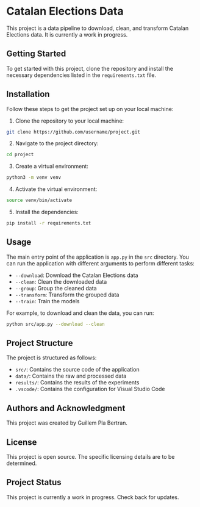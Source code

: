 # Catalan Elections Data

This project is a data pipeline to download, clean, and transform Catalan Elections data. It is currently a work in progress.

## Getting Started

To get started with this project, clone the repository and install the necessary dependencies listed in the `requirements.txt` file.

## Installation

Follow these steps to get the project set up on your local machine:

1. Clone the repository to your local machine:

```bash
git clone https://github.com/username/project.git
```

2. Navigate to the project directory:

```bash
cd project
```

3. Create a virtual environment:

```bash
python3 -m venv venv
```

4. Activate the virtual environment:

```bash
source venv/bin/activate
```

5. Install the dependencies:

```bash
pip install -r requirements.txt
```

## Usage

The main entry point of the application is `app.py` in the `src` directory. You can run the application with different arguments to perform different tasks:

- `--download`: Download the Catalan Elections data
- `--clean`: Clean the downloaded data
- `--group`: Group the cleaned data
- `--transform`: Transform the grouped data
- `--train`: Train the models

For example, to download and clean the data, you can run:

```bash
python src/app.py --download --clean
```

## Project Structure

The project is structured as follows:

- `src/`: Contains the source code of the application
- `data/`: Contains the raw and processed data
- `results/`: Contains the results of the experiments
- `.vscode/`: Contains the configuration for Visual Studio Code

## Authors and Acknowledgment

This project was created by Guillem Pla Bertran.

## License

This project is open source. The specific licensing details are to be determined.

## Project Status

This project is currently a work in progress. Check back for updates.
